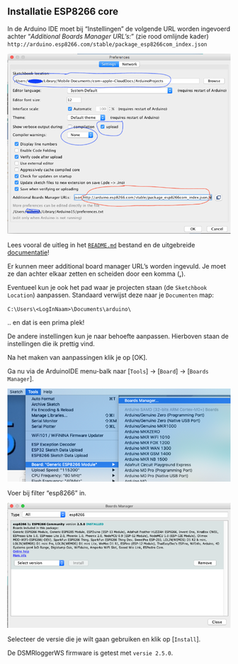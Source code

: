 ## Installatie ESP8266 core
In de Arduino IDE moet bij “Instellingen” de volgende URL worden ingevoerd 
achter “*Additional Boards Manager URL’s:*” (zie rood omlijnde kader)
`http://arduino.esp8266.com/stable/package_esp8266com_index.json`

![](img/Preferences.png)

Lees vooral de uitleg in het 
[`README.md`](https://github.com/esp8266/Arduino/blob/master/README.md)
bestand en de uitgebreide 
[documentatie](https://arduino-esp8266.readthedocs.io/en/2.5.0/)!

Er kunnen meer additional board manager URL’s worden ingevuld. Je moet ze dan 
achter elkaar zetten en scheiden door een komma (**,**).

Eventueel kun je ook het pad waar je projecten staan (de `Sketchbook Location`) 
aanpassen. Standaard verwijst deze naar je `Documenten` map:

`C:\Users\<LogInNaam>\Documents\arduino\`

.. en dat is een prima plek!

De andere instellingen kun je naar behoefte aanpassen. Hierboven staan de 
instellingen die ik prettig vind. 

Na het maken van aanpassingen klik je op [OK].

Ga nu via de ArduinoIDE menu-balk naar
[`Tools`] -> [`Board`] -> [`Boards Manager`]. 

![](img/IDE_BoardsManager.png)

Voer bij filter “esp8266” in. 

![](img/IDE_UpdateInstallESP8266core.png)

Selecteer de versie die je wilt gaan gebruiken en klik op [`Install`].

De DSMRloggerWS firmware is getest met `versie 2.5.0`.


